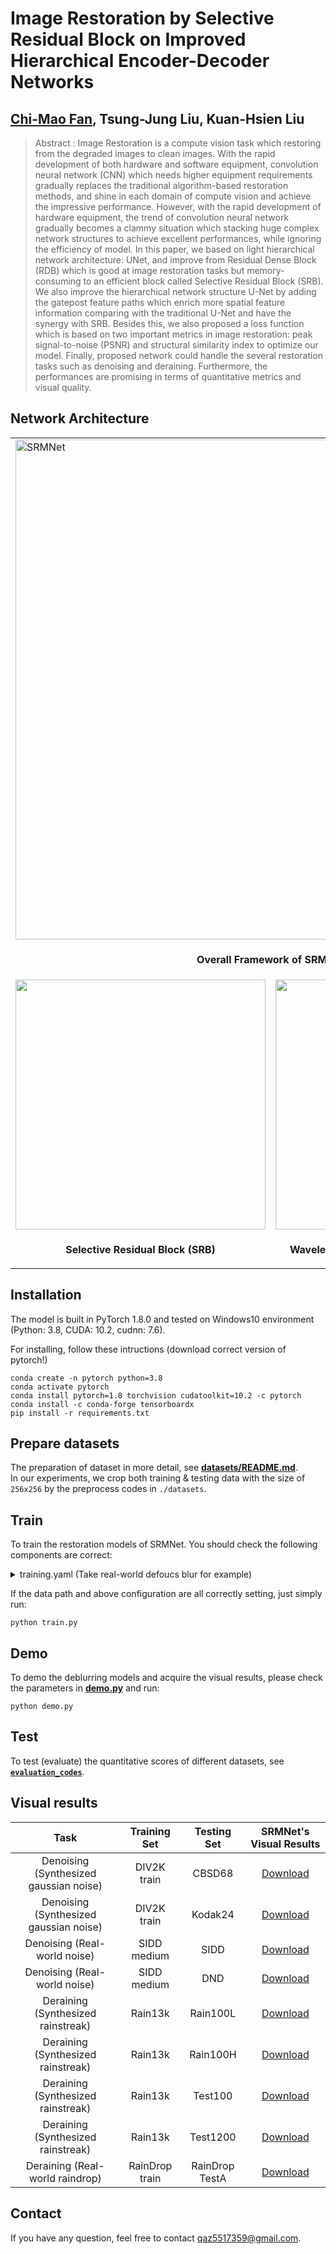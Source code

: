 # Image Restoration by Selective Residual Block on Improved Hierarchical Encoder-Decoder Networks  

## [Chi-Mao Fan](https://github.com/FanChiMao), Tsung-Jung Liu, Kuan-Hsien Liu  

> Abstract : Image Restoration is a compute vision task which
restoring from the degraded images to clean images. With the
rapid development of both hardware and software equipment,
convolution neural network (CNN) which needs higher equipment
requirements gradually replaces the traditional algorithm-based
restoration methods, and shine in each domain of compute vision
and achieve the impressive performance. However, with the rapid
development of hardware equipment, the trend of convolution
neural network gradually becomes a clammy situation which
stacking huge complex network structures to achieve excellent
performances, while ignoring the efficiency of model. In this
paper, we based on light hierarchical network architecture: UNet,
and improve from Residual Dense Block (RDB) which is
good at image restoration tasks but memory-consuming to an
efficient block called Selective Residual Block (SRB). We also
improve the hierarchical network structure U-Net by adding
the gatepost feature paths which enrich more spatial feature
information comparing with the traditional U-Net and have
the synergy with SRB. Besides this, we also proposed a loss
function which is based on two important metrics in image
restoration: peak signal-to-noise (PSNR) and structural similarity
index to optimize our model. Finally, proposed network could
handle the several restoration tasks such as denoising and
deraining. Furthermore, the performances are promising in terms
of quantitative metrics and visual quality.

## Network Architecture  
<table>
  <tr>
    <td colspan="2"><img src = "https://i.imgur.com/SbUotcA.png" alt="SRMNet" width="800"> </td>  
  </tr>
  <tr>
    <td colspan="2"><p align="center"><b>Overall Framework of SRMNet</b></p></td>
  </tr>
  
  <tr>
    <td> <img src = "https://i.imgur.com/z6Vds87.png" width="400"> </td>
    <td> <img src = "https://i.imgur.com/WlhzTdx.png" width="400"> </td>
  </tr>
  <tr>
    <td><p align="center"><b>Selective Residual Block (SRB)</b></p></td>
    <td><p align="center"> <b>Wavelet Thresholding Feature Fusion (WTFF)</b></p></td>
  </tr>
</table>


## Installation
The model is built in PyTorch 1.8.0 and tested on Windows10 environment  
(Python: 3.8, CUDA: 10.2, cudnn: 7.6).  

For installing, follow these intructions (download correct version of pytorch!)
```
conda create -n pytorch python=3.8  
conda activate pytorch  
conda install pytorch=1.8 torchvision cudatoolkit=10.2 -c pytorch  
conda install -c conda-forge tensorboardx
pip install -r requirements.txt
```
## Prepare datasets  
The preparation of dataset in more detail, see [**datasets/README.md**](datasets/README.md).  
In our experiments, we crop both training & testing data with the size of `256x256` by the preprocess codes in `./datasets`.  

## Train  
To train the restoration models of SRMNet. You should check the following components are correct:  
<details>  
<summary>training.yaml (Take real-world defoucs blur for example)  </summary>   
  
 ```
  # Training configuration
    GPU: [0,1,2,3]

    VERBOSE: False

    MODEL:
      MODE: 'Deblurring_DPDD_5e-4to1e-4_L1DCTEdge'
      SESSION: 'CMFNet'

    # Optimization arguments.
    OPTIM:
      BATCH: 1
      EPOCHS: 100
      # NEPOCH_DECAY: [10]
      LR_INITIAL: 5e-4
      LR_MIN: 1e-4
      # BETA1: 0.9

    TRAINING:
      VAL_AFTER_EVERY: 1
      RESUME: True
      TRAIN_PS: 256
      VAL_PS: 256
      TRAIN_DIR: './dataset/Deblur/REDS_patch/train'       # path to training data
      VAL_DIR: './dataset/Deblur/REDS_patch/test' # path to validation data
      SAVE_DIR: './checkpoints'           # path to save models and images
  ```
</details>  

If the data path and above configuration are all correctly setting, just simply run:  
```
python train.py
```  

## Demo
To demo the deblurring models and acquire the visual results, please check the parameters in [**demo.py**](demo.py) and run: 
```
python demo.py
```  

## Test  
To test (evaluate) the quantitative scores of different datasets, see [**`evaluation_codes`**](evaluation_codes).  

## Visual results  

| Task | Training Set | Testing Set | SRMNet's Visual Results|
|:---:|:---:|:---:|:---:|
|Denoising (Synthesized gaussian noise)|DIV2K train|CBSD68 | [Download](https://drive.google.com/drive/folders/1yXzUa6E4MAspijBz_rdCvvG55b6dovAt?usp=sharing) |
|Denoising (Synthesized gaussian noise)|DIV2K train|Kodak24| [Download](https://drive.google.com/drive/folders/1qKabGPr3G09xO07DoHIEQ9yJaGNHjfmk?usp=sharing) |
|Denoising (Real-world noise)  |SIDD medium | SIDD|[Download](https://drive.google.com/drive/folders/1LFbHBuV5Xh_shPcksTi2GIrkvsnA2xaE?usp=sharing) |
|Denoising (Real-world noise)  |SIDD medium| DND  | [Download](https://drive.google.com/drive/folders/1-KHHKxaB5HX8AcJA7IDR4w5YLQKEihJ-?usp=sharing) |
|Deraining (Synthesized rainstreak)| Rain13k | Rain100L | [Download](https://drive.google.com/drive/folders/1nvSOPpWPbZbP1ynWW7k__oaJKg6GLYBT?usp=sharing/) |
|Deraining (Synthesized rainstreak)| Rain13k | Rain100H | [Download](https://drive.google.com/drive/folders/1ISZS48gtDELwo7ZoIukrJ5lxeK9rnqqd?usp=sharing) |
|Deraining (Synthesized rainstreak)| Rain13k | Test100 | [Download](https://drive.google.com/drive/folders/1d9JeN3fhor6heCEV_eqPhdSck6RUnwpV?usp=sharing) |
|Deraining (Synthesized rainstreak)| Rain13k | Test1200 | [Download](https://drive.google.com/drive/folders/18pdWHLME-3V9cjfAXDX0-beD2H4Bx64w?usp=sharing) |
|Deraining (Real-world raindrop)|RainDrop train|RainDrop TestA| [Download](https://drive.google.com/drive/folders/1aJcRGjurK2PbgdFbTL6vSI3Xu3p2Nry-?usp=sharing) |


## Contact  
If you have any question, feel free to contact qaz5517359@gmail.com.  

